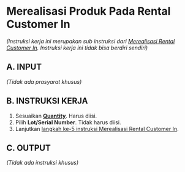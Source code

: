 # Merealisasi Produk Pada Rental Customer In

*(Instruksi kerja ini merupakan sub instruksi dari [Merealisasi Rental Customer In](./transfer.md). Instruksi kerja ini tidak bisa berdiri sendiri)*

## A. INPUT

*(Tidak ada prasyarat khusus)*

## B. INSTRUKSI KERJA

1. Sesuaikan **[Quantity](./penjelasan.md#field-quantity)**. Harus diisi.
2. Pilih **Lot/Serial Number**. Tidak harus diisi.
3. Lanjutkan [langkah ke-5 instruksi Merealisasi Rental Customer In](./transfer.md#l5).

## C. OUTPUT

*(Tidak ada instruksi khusus)*
